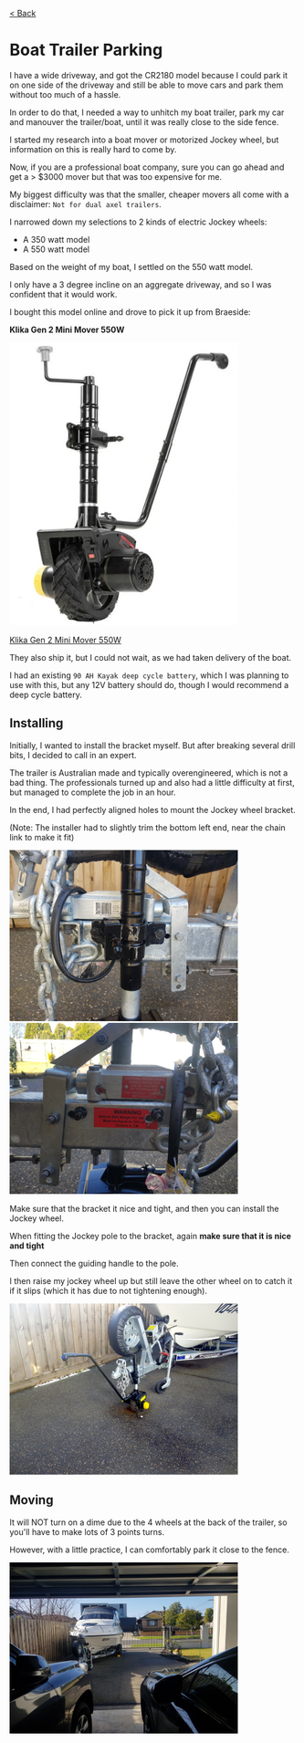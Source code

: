 [< Back](/README.md)
# Boat Trailer Parking

I have a wide driveway, and got the CR2180 model because I could park it on one side of the driveway and still be able to move cars and park them without 
too much of a hassle. 

In order to do that, I needed a way to unhitch my boat trailer, park my car and manouver the trailer/boat, until it was really close to the side fence.

I started my research into a boat mover or motorized Jockey wheel, but information on this is really hard to come by.

Now, if you are a professional boat company, sure you can go ahead and get a > $3000 mover but that was too expensive for me.

My biggest difficulty was that the smaller, cheaper movers all come with a disclaimer: `Not for dual axel trailers`.

I narrowed down my selections to 2 kinds of electric Jockey wheels:
* A 350 watt model
* A 550 watt model

Based on the weight of my boat, I settled on the 550 watt model.

I only have a 3 degree incline on an aggregate driveway, and so I was confident that it would work.



I bought this model  online and drove to pick it up from Braeside:

**Klika Gen 2 Mini Mover 550W**

<img src="/images/KlikaGen2MiniMover.JPG" width="400px;" />

[Klika Gen 2 Mini Mover 550W](https://www.klika.com.au/gen2-mini-mover-12v-550w-electric-motorised-jockey-wheel-black.html)

They also ship it, but I could not wait, as we had taken delivery of the boat.

I had an existing `90 AH Kayak deep cycle battery`, which I was planning to use with this, but any 12V battery should do, though I would recommend a deep cycle battery.

## Installing

Initially, I wanted to install the bracket myself.
But after breaking several drill bits, I decided to call in an expert. 


The trailer is Australian made and typically overengineered, which is not a bad thing.
The professionals turned up and also had a little difficulty at first, but managed to complete the job in an hour.

In the end, I had perfectly aligned holes to mount the Jockey wheel bracket.

(Note: The installer had to slightly trim the bottom left end, near the chain link to make it fit)

<img src="/images/Parking-BracketView-1.jpg" width="400px;" />

<img src="/images/Parking-BracketView-2.jpg" width="400px;" />

Make sure that the bracket it nice and tight, and then you can install the Jockey wheel.

When fitting the Jockey pole to the bracket, again **make sure that it is nice and tight**

Then connect the guiding handle to the pole.

I then raise my jockey wheel up but still leave the other wheel on to catch it if it slips (which it has due to not tightening enough).


<img src="/images/Parking-Front-View.jpg" width="400px;" />

## Moving

It will NOT turn on a dime due to the 4 wheels at the back of the trailer, so you'll have to make lots of 3 points turns.

However, with a little practice, I can comfortably park it close to the fence.

<img src="/images/Parking-DrivewayView.jpg" width="400px;" />
